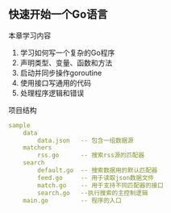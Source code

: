 ## 快速开始一个Go语言

本章学习内容

1. 学习如何写一个复杂的Go程序
2. 声明类型、变量、函数和方法
3. 启动并同步操作goroutine
4. 使用接口写通用的代码
5. 处理程序逻辑和错误

项目结构

```yaml
sample
	data
		data.json 	-- 包含一组数据源
	matchers
		rss.go 		-- 搜索rss源的匹配器
	search
		default.go 	-- 搜索数据用的默认匹配器
		feed.go 	-- 用于读取json数据文件
		match.go 	-- 用于支持不同匹配器的接口
		search.go 	--执行搜索的主控制逻辑
	main.go 		-- 程序的入口
```

